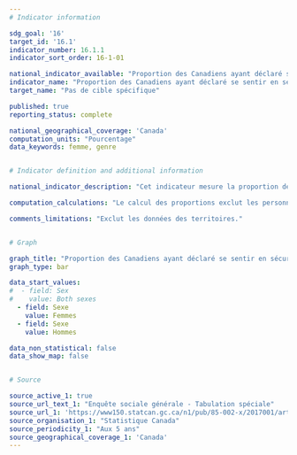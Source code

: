 ```yaml
---
# Indicator information

sdg_goal: '16'
target_id: '16.1'
indicator_number: 16.1.1
indicator_sort_order: 16-1-01

national_indicator_available: "Proportion des Canadiens ayant déclaré se sentir en sécurité lorsqu’ils marchent seuls dans leur voisinage quand il fait noir"
indicator_name: "Proportion des Canadiens ayant déclaré se sentir en sécurité lorsqu’ils marchent seuls dans leur voisinage quand il fait noir"
target_name: "Pas de cible spécifique"

published: true
reporting_status: complete

national_geographical_coverage: 'Canada'
computation_units: "Pourcentage"
data_keywords: femme, genre


# Indicator definition and additional information

national_indicator_description: "Cet indicateur mesure la proportion des Canadiens ayant déclaré se sentir en sécurité lorsqu’ils marchent seuls dans leur voisinage quand il fait noir."

computation_calculations: "Le calcul des proportions exclut les personnes ayant déclaré ne jamais marcher seules dans leur voisinage quand il fait noir."

comments_limitations: "Exclut les données des territoires."


# Graph

graph_title: "Proportion des Canadiens ayant déclaré se sentir en sécurité lorsqu’ils marchent seuls dans leur voisinage quand il fait noir"
graph_type: bar

data_start_values:
#  - field: Sex
#    value: Both sexes
  - field: Sexe
    value: Femmes
  - field: Sexe
    value: Hommes

data_non_statistical: false
data_show_map: false


# Source

source_active_1: true
source_url_text_1: "Enquête sociale générale - Tabulation spéciale"
source_url_1: 'https://www150.statcan.gc.ca/n1/pub/85-002-x/2017001/article/54889/tbl/tbl02-fra.htm'
source_organisation_1: "Statistique Canada"
source_periodicity_1: "Aux 5 ans"
source_geographical_coverage_1: 'Canada'
---
```

